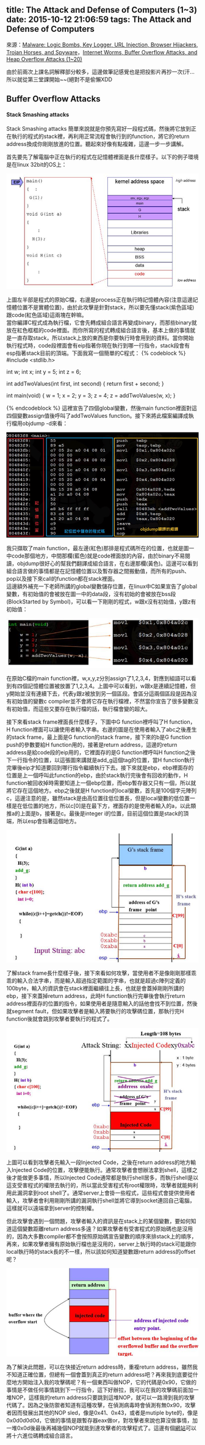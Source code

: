title: The Attack and Defense of Computers (1~3)
date: 2015-10-12 21:06:59
tags: The Attack and Defense of Computers
---
來源：[Malware: Logic Bombs, Key Logger, URL Injection, Browser Hijackers, Trojan Horses, and Spyware](http://www.csie.ncu.edu.tw/~hsufh/COURSES/FALL2015/1_malware.ppt)，[Internet Worms, Buffer Overflow Attacks, and Heap Overflow Attacks (1~20)](http://www.csie.ncu.edu.tw/~hsufh/COURSES/FALL2015/2_BOA.ppt)

由於前兩次上課名詞解釋部分較多，這邊做筆記感覺也是把投影片再抄一次(汗...  
所以就從第三堂課開始~~(絕對不是偷懶XDD

<h2> Buffer Overflow Attacks </h2>
<h4> Stack Smashing attacks </h4>
Stack Smashing attacks 簡單來說就是你預先寫好一段程式碼，然後將它放到正在執行的程式的stack裡，再利用正常流程會執行到的function，將它的return address換成你剛剛放進的位置。聽起來好像有點複雜，這邊一步一步講解。

首先要先了解電腦中正在執行的程式在記憶體裡面是長什麼樣子。以下的例子環境是在linux 32bit的OS上：

![圖一](/images/code_memory.jpg)

上圖左半部是程式的原始C檔，右邊是process正在執行時記憶體內容(注意這邊記憶體位置不是實體位置)，由於此攻擊是針對stack，所以要先懂stack(紫色區域)跟code(紅色區域)這兩塊在幹嘛。  
當你編譯C程式成為執行檔，它會先轉成組合語言再變成binary，而那些binary就放在紅色框框的code裡面。而你所寫的程式轉成組合語言後，基本上做的事情就是一直存取stack，所以stack上放的東西是你要執行時會用到的資料。當你開始執行程式時，code段裡面會有eip指著你現在執行到哪一行指令，stack段會有esp指著stack目前的頂端。下面我寫一個簡單的C程式：
{% codeblock %}
#include <stdlib.h>

int w;
int x;
int y = 5;
int z = 6;

int addTwoValues(int first, int second)
{
    return first + second;
}

int main(void)
{
    w = 1;
    x = 2;
    y = 3;
    z = 4;
    z = addTwoValues(w, x);
}

{% endcodeblock %}
這裡宣告了四個global變數，然後main function裡面對這四個變數assign值後呼叫了addTwoValues function。接下來將此檔案編譯成執行檔用objdump -d來看：

![objdump file](/images/add_od.jpg)

我只擷取了main function，最左邊(紅色)那排是程式碼所在的位置，也就是圖一中code那個地方，中間那欄(藍色)就是code裡面放的內容，由於binary不易閱讀，objdump很好心的幫我們翻譯成組合語言，在右邊那欄(黃色)。這邊可以看到組合語言做的事情都是在記憶體位置以及暫存器之間搬動值，而所有的push、pop以及接下來call的function都在stack裡面。  
這邊額外補充一下老師所講的global變數儲存位置，在linux中C如果宣告了global變數，有初始值的會被放在圖一中的data段，沒有初始的會被放在bss段(BlockStarted by Symbol)，可以看一下剛剛的程式，w跟x沒有初始值，y跟z有初始值：

![](/images/cvsas.jpg)

在原始C檔的main function裡，w,x,y,z分別assign了1,2,3,4，對應到組語可以看到有四個記憶體位置被放置了1,2,3,4。上圖中可以看到，w跟x是連續記憶體，但y開始並沒有連續下去，代表y跟z被放到另一個區段。會區分這兩個區段是因為沒有初始值的變數c compiler並不會將它存在執行檔裡，不然當你宣告了很多變數沒有初始值，而這些又要存在執行檔的話，執行檔會變的超大。

接下來看stack frame裡面長什麼樣子，下圖中G function裡呼叫了H function，H function裡面可以讓使用者輸入字串。右邊的圖是在使用者輸入了abc之後產生的stack frame，最上面是G function的stack frame，接下來的b是G function push的參數要給H function用的，接著是return address，這邊的return address是給code段的eip用的，它裡面存的是G function裡呼叫H function之後下一行指令的位置，以這張圖來講就是add_g這個tag的位置，當H function執行完畢後eip才知道要回到哪行指令繼續執行下去。接下來就是ebp，ebp裡面存的位置是上一個呼叫此function的ebp，由於stack執行完後會有回收的動作，H function被回收掉時需要知道上一個ebp位置，而ebp暫存器又只有一個，所以就將它存在這個地方。ebp之後就是H function的local變數，首先是100個字元陣列c，這邊注意的是，雖然stack是由高位置往低位置長，但是local變數的低位置一樣是在低位置的地方，所以c[0]是在最下方，裡面存的是使用者輸入的a，以此類推a的上面是b，接著是c。最後是integer i的位置，目前這個位置是stack的頂端，所以esp會指著這個地方。

![stack frame](/images/sf.jpg)

了解stack frame長什麼樣子後，接下來看如何攻擊，當使用者不是像剛剛那樣乖乖的輸入合法字串，而是輸入超過指定範圍的字串，也就是超過c陣列定義的100byte，輸入的資訊會在stack裡面繼續往上長，也就是會蓋掉剛剛所講的ebp，接下來蓋掉return address，此時H function執行完畢後會執行return address裡面存的位置的指令，如果使用者是隨意輸入的話他會找不到位置，然後就segment fault，但如果攻擊者是輸入將要執行的攻擊碼位置，那執行完H function後就會跳到攻擊者要執行的程式了。

![stack smashing attack](/images/sf_attack.jpg)

上圖可以看到攻擊者先輸入一段Injected Code，之後在return address的地方輸入Injected Code的位置，攻擊便能執行。通常攻擊者會想辦法拿到shell，這樣之後才能做更多事情，所以Injected Code通常都是執行shell居多，而執行shell是以這支受害程式的權限去執行的，所以當此受害程式有root權限時，攻擊者就能夠利用此漏洞拿到root shell了。通常server上會掛一些程式，這些程式會提供使用者輸入，攻擊者會利用剛剛所講的漏洞執行shell並將它導到socket連回自己電腦，這樣就可以遠端拿到server的控制權。

但此攻擊會遇到一個問題，攻擊者輸入的資訊是在stack上的某個變數，要如何知道這個變數距離return address多遠？如果攻擊者有受害程式的原始碼也是沒用的，因為大多數compiler都不會按照原始碼宣告變數的順序來排stack上的順序，再來，如果攻擊者擁有原始執行檔也是沒用的，server上執行時的stack可能跟你local執行時的stack長的不一樣，所以該如何知道變數跟return address的offset呢？

![buffer offset](/images/buf_offset.jpg)

為了解決此問題，可以在快接近return address時，重複return address，雖然我不知道正確位置，但總有一個會蓋到真正的return address吧？再來我到底要從什麼地方開始注入我的攻擊碼呢？有一個東西叫做NOP，它的代碼是0x90，它做的事情是不做任何事情跳到下一行指令，這下好辦拉，我可以在我的攻擊碼前面加一堆NOP，這樣我的return address只要跳到這堆NOP，就可以一路滑到我的攻擊代碼了。因為之後防禦者知道有這種攻擊，在偵測病毒時會偵測有無0x90，攻擊者因而發展出其他的NOP sled，像是0x41、0x43，或者是mutiple byte的，像是0x0d0d0d0d，它做的事情是跟暫存器eax做or，對攻擊者來說也算沒做事情，加一堆0x0d後最後再補幾個NOP就能到達攻擊者的攻擊程式了。這邊有個[網站](https://www.onlinedisassembler.com/odaweb/)可以將十六進位碼轉成組合語言。
